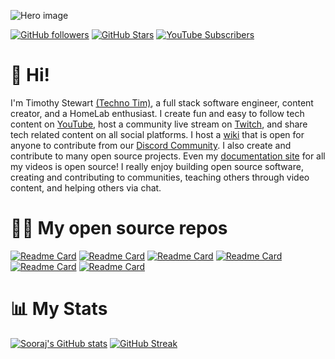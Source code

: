 
![Hero image](https://raw.githubusercontent.com/schettada/images/master/techno-timgithub-profile.jpg)

[![GitHub followers](https://img.shields.io/github/followers/schettada?logo=GitHub&style=for-the-badge)](https://github.com/schettada)
[![GitHub Stars](https://img.shields.io/github/stars/schettada?logo=github&style=for-the-badge)](https://github.com/schettada)
[![YouTube Subscribers](https://img.shields.io/youtube/channel/subscribers/UCDxtozVTUDJI-BsoTkJzf5Q?logo=youtube&logoColor=E05D44&style=for-the-badge&label=YouTube)](https://www.youtube.com/@untamedpro)

# 👋 Hi!

I'm Timothy Stewart [(Techno Tim)](https://technotim.live), a full stack software engineer, content creator, and a HomeLab enthusiast.   I create fun and easy to follow tech content on [YouTube](https://l.technotim.live/subscribe), host a community live stream on [Twitch](https://l.technotim.live/twitch), and share tech related content on all social platforms.  I host a [wiki](https://l.technotim.live/wiki) that is open for anyone to contribute from our [Discord Community](https://l.technotim.live/discord). I also create and contribute to many open source projects. Even my [documentation site](https://l.technotim.live/docs) for all my videos is open source! I really enjoy building open source software, creating and contributing to communities, teaching others through video content, and helping others via chat.

# 🧑‍💻 My open source repos

[![Readme Card](https://github-readme-stats.vercel.app/api/pin/?username=techno-tim&repo=k3s-ansible&theme=radical)](https://github.com/techno-tim/k3s-ansible)
[![Readme Card](https://github-readme-stats.vercel.app/api/pin/?username=techno-tim&repo=techno-tim.github.io&theme=radical)](https://github.com/techno-tim/techno-tim.github.io)
[![Readme Card](https://github-readme-stats.vercel.app/api/pin/?username=techno-tim&repo=littlelink-server&theme=radical)](https://github.com/techno-tim/littlelink-server)
[![Readme Card](https://github-readme-stats.vercel.app/api/pin/?username=techno-tim&repo=launchpad&theme=radical)](https://github.com/techno-tim/launchpad)
[![Readme Card](https://github-readme-stats.vercel.app/api/pin/?username=techno-tim&repo=techno-boto-discord&theme=radical)](https://github.com/techno-tim/techno-boto-discord)
[![Readme Card](https://github-readme-stats.vercel.app/api/pin/?username=techno-tim&repo=techno-boto-twitch&theme=radical)](https://github.com/techno-tim/techno-boto-twitch)

# 📊 My Stats

[![Sooraj's GitHub stats](https://github-readme-stats.vercel.app/api?username=schettada&theme=dark&show_icons=true)](https://github.com/schettada)
[![GitHub Streak](https://github-readme-streak-stats.herokuapp.com/?user=schettada&theme=dark&count_private=true&theme=dark)](https://github.com/schettada)
